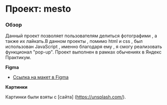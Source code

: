 # Проект: mesto

### Обзор

Данный проект позволяет пользователям делиться фотографими , а также их лайкать.В данном проекты , помимо html и css , был использован JavaScript , именно благодаря ему , я смогу реализовать функционал "pop-up". Проект выполнен в рамках обычениях в Яндекс Практикум.

**Figma**

* [Ссылка на макет в Figma](https://www.figma.com/file/2cn9N9jSkmxD84oJik7xL7/JavaScript.-Sprint-4?node-id=0%3A1)

**Картинки**

Картинки были взяты с [сайта] (https://unsplash.com/).


